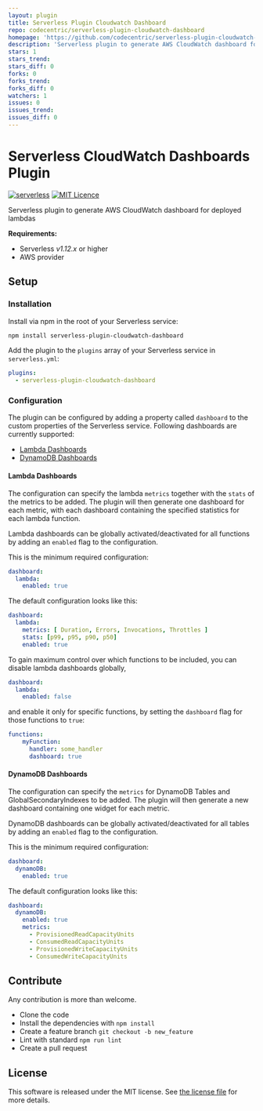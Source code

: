 ```yaml
---
layout: plugin
title: Serverless Plugin Cloudwatch Dashboard
repo: codecentric/serverless-plugin-cloudwatch-dashboard
homepage: 'https://github.com/codecentric/serverless-plugin-cloudwatch-dashboard'
description: 'Serverless plugin to generate AWS CloudWatch dashboard for AWS Lambda functions'
stars: 1
stars_trend: 
stars_diff: 0
forks: 0
forks_trend: 
forks_diff: 0
watchers: 1
issues: 0
issues_trend: 
issues_diff: 0
---
```



Serverless CloudWatch Dashboards Plugin
=============================
[![serverless](http://public.serverless.com/badges/v3.svg)](http://www.serverless.com)
[![MIT Licence](https://badges.frapsoft.com/os/mit/mit.png)](https://raw.githubusercontent.com/codecentric/serverless-plugin-cloudwatch-dashboard/master/LICENSE)

Serverless plugin to generate AWS CloudWatch dashboard for deployed lambdas

**Requirements:**
* Serverless *v1.12.x* or higher
* AWS provider

## Setup


### Installation

Install via npm in the root of your Serverless service:

```sh
npm install serverless-plugin-cloudwatch-dashboard
```

Add the plugin to the `plugins` array of your Serverless service in `serverless.yml`:

```yml
plugins:
  - serverless-plugin-cloudwatch-dashboard
```

### Configuration

The plugin can be configured by adding a property called `dashboard` to the custom properties of the Serverless
service. Following dashboards are currently supported:
- [Lambda Dashboards](#lambda-dashboards)
- [DynamoDB Dashboards](#dynamoDB-dashboards)

#### Lambda Dashboards

The configuration can specify the lambda `metrics` together with the `stats` of the metrics to 
be added. The plugin will then generate one dashboard for each metric, with each dashboard containing the 
specified statistics for each lambda function.

Lambda dashboards can be globally activated/deactivated for all functions by adding an `enabled` flag to the configuration.

This is the minimum required configuration:
```yaml
dashboard:
  lambda:
    enabled: true
```

The default configuration looks like this:
```yaml
dashboard:
  lambda:
    metrics: [ Duration, Errors, Invocations, Throttles ]
    stats: [p99, p95, p90, p50]
    enabled: true
```

To gain maximum control over which functions to be included, you can disable lambda dashboards globally,
```yaml
dashboard:
  lambda:
    enabled: false
```
and enable it only for specific functions, by setting the `dashboard` flag for those functions to `true`:
```yaml
functions:
    myFunction:
      handler: some_handler
      dashboard: true
```
#### DynamoDB Dashboards

The configuration can specify the `metrics` for DynamoDB Tables and GlobalSecondaryIndexes to be added. The plugin will 
then generate a new dashboard containing one widget for each metric.

DynamoDB dashboards can be globally activated/deactivated for all tables by adding an `enabled` flag to the 
configuration.

This is the minimum required configuration:
```yaml
dashboard:
  dynamoDB:
    enabled: true
```

The default configuration looks like this:
```yaml
dashboard:
  dynamoDB:
    enabled: true
    metrics:
      - ProvisionedReadCapacityUnits
      - ConsumedReadCapacityUnits
      - ProvisionedWriteCapacityUnits
      - ConsumedWriteCapacityUnits
```

## Contribute
Any contribution is more than welcome. 

* Clone the code
* Install the dependencies with `npm install`
* Create a feature branch `git checkout -b new_feature`
* Lint with standard `npm run lint`
* Create a pull request

## License

This software is released under the MIT license. See [the license file](LICENSE) for more details.
